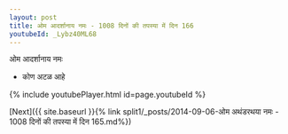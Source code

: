 ```yaml
---
layout: post
title: ओम आदर्शानाय नमः - 1008 दिनों की तपस्या में दिन 166
youtubeId: _Lybz40ML68
---
```

 
 
 ओम आदर्शानाय नमः  
 
 -  कोण अटळ आहे 
 
  
 
  
 
 
 
 
 
 


{% include youtubePlayer.html id=page.youtubeId %}
 
[Next]({{ site.baseurl }}{% link  split1/_posts/2014-09-06-ओम अथंडरथया नमः - 1008 दिनों की तपस्या में दिन 165.md%})
 
